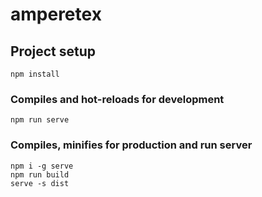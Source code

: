 # amperetex

## Project setup
```
npm install
```

### Compiles and hot-reloads for development
```
npm run serve
```

### Compiles,  minifies for production and run server
```
npm i -g serve
npm run build
serve -s dist
```
